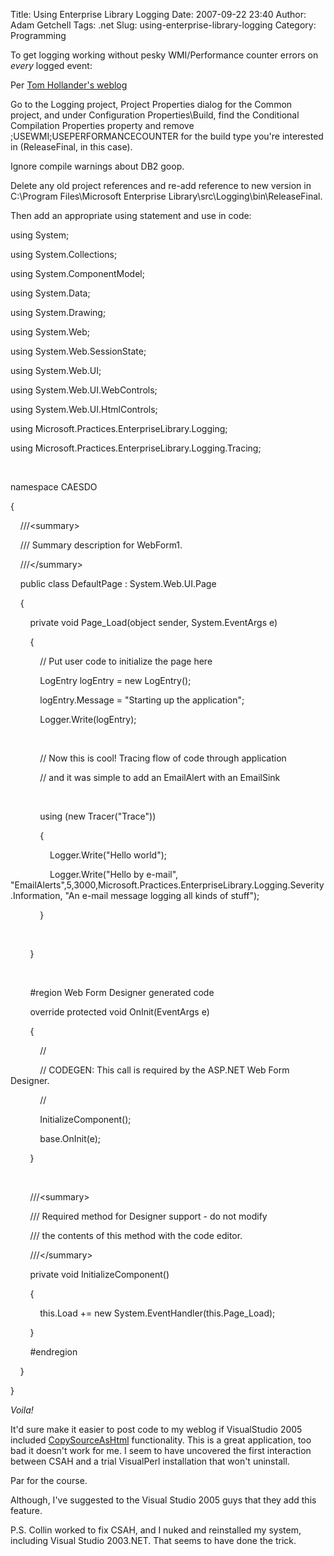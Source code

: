 Title: Using Enterprise Library Logging
Date: 2007-09-22 23:40
Author: Adam Getchell
Tags: .net
Slug: using-enterprise-library-logging
Category: Programming

To get logging working without pesky WMI/Performance counter errors on
<span style="font-style: italic;">every</span> logged event:  

Per [Tom Hollander's
weblog](http://weblogs.asp.net/tomholl/archive/2005/02/18/376187.aspx#FeedBack)  

Go to the Logging project, Project Properties dialog for the Common
project, and under Configuration Properties\\Build, find the Conditional
Compilation Properties property and remove ;USEWMI;USEPERFORMANCECOUNTER
for the build type you're interested in (ReleaseFinal, in this case).  

Ignore compile warnings about DB2 goop.  

Delete any old project references and re-add reference to new version in
C:\\Program Files\\Microsoft Enterprise
Library\\src\\Logging\\bin\\ReleaseFinal.  

Then add an appropriate using statement and use in code:  


<div class="cf">

<span class="cb1">using</span> System;

<span class="cb1">using</span> System.Collections;

<span class="cb1">using</span> System.ComponentModel;

<span class="cb1">using</span> System.Data;

<span class="cb1">using</span> System.Drawing;

<span class="cb1">using</span> System.Web;

<span class="cb1">using</span> System.Web.SessionState;

<span class="cb1">using</span> System.Web.UI;

<span class="cb1">using</span> System.Web.UI.WebControls;

<span class="cb1">using</span> System.Web.UI.HtmlControls;

<span class="cb1">using</span>
Microsoft.Practices.EnterpriseLibrary.Logging;

<span class="cb1">using</span>
Microsoft.Practices.EnterpriseLibrary.Logging.Tracing;

 

<span class="cb1">namespace</span> CAESDO

{

    <span class="cb2">///</span><span class="cb3"></span><span
class="cb2">\<summary\></span>

    <span class="cb2">///</span><span class="cb3"> Summary description
for WebForm1.</span>

    <span class="cb2">///</span><span class="cb3"></span><span
class="cb2">\</summary\></span>

    <span class="cb1">public</span> <span class="cb1">class</span>
DefaultPage : System.Web.UI.Page

    {

        <span class="cb1">private</span> <span class="cb1">void</span>
Page\_Load(<span class="cb1">object</span> sender, System.EventArgs e)

        {

            <span class="cb3">// Put user code to initialize the page
here</span>

            LogEntry logEntry = <span class="cb1">new</span> LogEntry();

            logEntry.Message = "Starting up the application";

            Logger.Write(logEntry);

 

            <span class="cb3">// Now this is cool! Tracing flow of code
through application</span>

            <span class="cb3">// and it was simple to add an EmailAlert
with an EmailSink</span>

 

            <span class="cb1">using</span> (<span class="cb1">new</span>
Tracer("Trace"))

            {

                Logger.Write("Hello world");

                Logger.Write("Hello by e-mail",
"EmailAlerts",5,3000,Microsoft.Practices.EnterpriseLibrary.Logging.Severity.Information,
"An e-mail message logging all kinds of stuff");

            }

 

        }

 

<span class="cb1">        \#region</span> Web Form Designer generated
code

        <span class="cb1">override</span> <span
class="cb1">protected</span> <span class="cb1">void</span>
OnInit(EventArgs e)

        {

            <span class="cb3">//</span>

            <span class="cb3">// CODEGEN: This call is required by the
ASP.NET Web Form Designer.</span>

            <span class="cb3">//</span>

            InitializeComponent();

            <span class="cb1">base</span>.OnInit(e);

        }

 

        <span class="cb2">///</span><span class="cb3"></span><span
class="cb2">\<summary\></span>

        <span class="cb2">///</span><span class="cb3"> Required method
for Designer support - do not modify</span>

        <span class="cb2">///</span><span class="cb3"> the contents of
this method with the code editor.</span>

        <span class="cb2">///</span><span class="cb3"></span><span
class="cb2">\</summary\></span>

        <span class="cb1">private</span> <span class="cb1">void</span>
InitializeComponent()

        {   

            <span class="cb1">this</span>.Load += <span
class="cb1">new</span> System.EventHandler(<span
class="cb1">this</span>.Page\_Load);

        }

<span class="cb1">        \#endregion</span>

    }

}

</div>



<span style="font-style: italic;">Voila!</span>  

It'd sure make it easier to post code to my weblog if VisualStudio 2005
included
[CopySourceAsHtml](http://www.jtleigh.com/people/colin/software/CopySourceAsHtml/)
functionality. This is a great application, too bad it doesn't work for
me. I seem to have uncovered the first interaction between CSAH and a
trial VisualPerl installation that won't uninstall.  

Par for the course.  

Although, I've suggested to the Visual Studio 2005 guys that they add
this feature.  

P.S. Collin worked to fix CSAH, and I nuked and reinstalled my system,
including Visual Studio 2003.NET. That seems to have done the trick.

</p>
